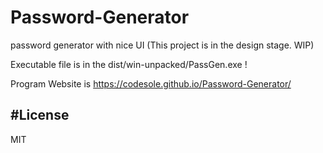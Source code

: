 # Password-Generator
password generator with nice UI (This project is in the design stage. WIP)

Executable file is in the dist/win-unpacked/PassGen.exe !

Program Website is https://codesole.github.io/Password-Generator/

#License
----
MIT

